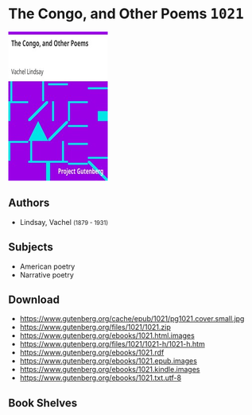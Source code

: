 # The Congo, and Other Poems <kbd>1021</kbd>

![](./cover.medium.jpg "")

## Authors


 - Lindsay, Vachel <small>(1879 - 1931)</small>

## Subjects


 - American poetry
 - Narrative poetry

## Download


 - https://www.gutenberg.org/cache/epub/1021/pg1021.cover.small.jpg
 - https://www.gutenberg.org/files/1021/1021.zip
 - https://www.gutenberg.org/ebooks/1021.html.images
 - https://www.gutenberg.org/files/1021/1021-h/1021-h.htm
 - https://www.gutenberg.org/ebooks/1021.rdf
 - https://www.gutenberg.org/ebooks/1021.epub.images
 - https://www.gutenberg.org/ebooks/1021.kindle.images
 - https://www.gutenberg.org/ebooks/1021.txt.utf-8

## Book Shelves


